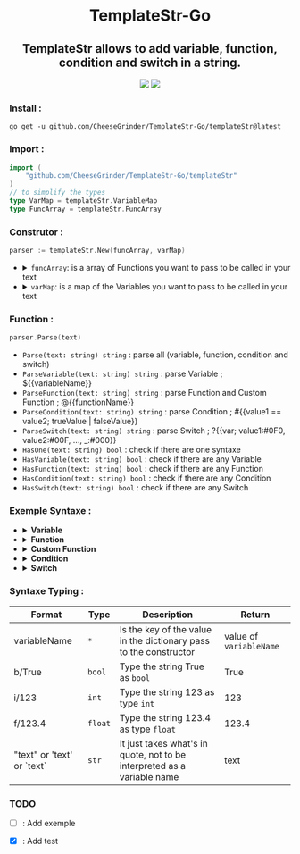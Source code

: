 
<div align="center">
    <h1>TemplateStr-Go</h1>
    <h2>TemplateStr allows to add variable, function, condition and switch in a string.</h2>
    <img src="https://img.shields.io/static/v1?label=Go&message=1.11%5E&color=22CFFA&style=flat-square&logo=Go&logoColor=00ADD8"/>
    <a href="https://github.com/CheeseGrinder/TemplateStr-Go/actions/workflows/python-app.yml">
        <img src="https://img.shields.io/github/workflow/status/CheeseGrinder/TemplateStr-Go/Go Test?label=Test&style=flat-square"/>
    </a>
</div>

### Install :
```
go get -u github.com/CheeseGrinder/TemplateStr-Go/templateStr@latest
```

### Import :

```go
import (
    "github.com/CheeseGrinder/TemplateStr-Go/templateStr"
)
// to simplify the types
type VarMap = templateStr.VariableMap
type FuncArray = templateStr.FuncArray
```

### Construtor :

```go
parser := templateStr.New(funcArray, varMap)
```

<ul>
<li>
<details>
<summary><code>funcArray</code>: is a array of Functions you want to pass to be called in your text</summary><br>

```go
var funcArray FuncArray = FuncArray{meCustomFunc, otherCustomFunc}
```

</details>
</li>

<li>
<details>
<summary><code>varMap</code>: is a map of the Variables you want to pass to be called in your text</summary><br>

```go
var varMap VarMap = VarMap{
    "Build": "Succes",
    "var": "int",
    "str": "Jame",
    "int": 32,
    "float": 4.2,
    "bool": true,
    "lower": "azerty",
    "upper": "AZERTY",
    "swap": "AzErTy",
    "Map": VarMap{
        "value": "Map in Map",
    },
    "MasterMap": VarMap{
        "SecondMap": VarMap{
            "value": "Map in Map in Map",
        },
    },
}
```

</details>
</li>
</ul>

### Function :

```go
parser.Parse(text)
```

- `Parse(text: string) string` : parse all (variable, function, condition and switch)
- `ParseVariable(text: string) string` : parse Variable ; ${{variableName}}
- `ParseFunction(text: string) string` : parse Function and Custom Function ; @{{functionName}}
- `ParseCondition(text: string) string` : parse Condition ; #{{value1 == value2; trueValue | falseValue}}
- `ParseSwitch(text: string) string` : parse Switch ; ?{{var; value1:#0F0, value2:#00F, ..., _:#000}}
- `HasOne(text: string) bool` : check if there are one syntaxe
- `HasVariable(text: string) bool` : check if there are any Variable
- `HasFunction(text: string) bool` : check if there are any Function
- `HasCondition(text: string) bool` : check if there are any Condition
- `HasSwitch(text: string) bool` : check if there are any Switch

### Exemple Syntaxe :

<ul>
<li>
<details>
<summary><strong>Variable</strong></summary>
</br>

The syntax of the Variables is like if :
- `${{variable}}`
- `${{Map.value}}`
- `${{MasterMap.SecondMap.value. ...}}`

if the value does not exist then `None` is return

<!-- V Be careful, it's not a "go" code, it's just to have some colour in the rendering -->
```go
name = "Jame"

"name is ${{name}}" => parse => "name is Jame"
```

</details>
</li>

<li>
<details>
<summary><strong>Function</strong></summary>
</br>

The syntax of the Function is like if : `@{{function; parameter}}` or `@{{function}}`

internal function list :

- `@{{uppercase; variableName}}`
- `@{{uppercaseFirst; variableName}}`
- `@{{lowercase; variableName}}`
- `@{{swapcase; variableName}}`
- `@{{time}}`
- `@{{date}}`
- `@{{dateTime}}`

<!-- V Be careful, it's not a "go" code, it's just to have some colour in the rendering -->
```go
name = "jame"

"name is @{{uppercase; name}}" => parse => "name is JAME"
```

</details>
</li>

<li>
<details>
<summary><strong>Custom Function</strong></summary>
</br>

The syntax of the Custom Function is like if : `@{{customFunction; param1 param2 ...}}` or `@{{customFunction}}`

`Syntaxe Typing` can be used at the parameter level of custom functions

For developers :
- Parameters to be passed in a `list/vec/array`
- The custom function must necessarily return a `str/string`

</details>
</li>

<li>
<details>
<summary><strong>Condition</strong></summary>
</br>

The syntax of the Condition is like if :
- `#{{value1 == value2; trueValue | falseValue}}`

comparator:
- `==`
- `!=`
- `<=` *
- `<` *
- `>=` *
- `>` *

<details>
<summary>* for this comparator the type <code>string</code> and <code>bool</code> are modified :</summary>

- `string` it's the number of characters that is compared ('text' = 4)
- `bool` it's the value in int that is compared (True = 1)

</details></br>

`value1` is compared with `value2`

`Syntaxe Typing` can be used at `value1` and `value2` level

<!-- V Be careful, it's not a "go" code, it's just to have some colour in the rendering -->
```go
name = "Jame"

"Jame is equal to James ? #{{name == 'James'; Yes | No}}" => parse => "Jame is equal to James ? No"
```

</details>
</li>

<li>
<details>
<summary><strong>Switch</strong></summary>
</br>

The syntax of the Switch is like if : 
- `?{{variableName; value1:#0F0, value2:#00F, ..., _:#000}}`
- `?{{type/variableName; value1:#0F0, value2:#00F, ..., _:#000}}`

The value of `variableName` is compared with all the `values*`,
if a `values*` is equal to the value of `variableName` then the value after the ":" will be returned

you can specify the type of `variableName`, but don't use `Syntaxe Typing`.
If the type is specified then all `values*` will be typed with the same type.

syntaxe for specify type `variableName` :
- `str`
- `int`
- `float`

<!-- V Be careful, it's not a "go" code, it's just to have some colour in the rendering -->
```go
name = "Jame"
yearsOld = 36

"how old is Jame ? ?{{name; Jame:42 years old, William:36 years old, _:I don't know}}" => parse => "how old is Jame ? 42 years old"
"who at 36 years old ? ?{{int/yearsOld; 42:Jame !, 36:William !, _:I don't know}}" => parse => "who at 42 years old ? William !"
```

</details>
</li>
</ul>

### Syntaxe Typing :

| Format                       | Type    | Description                                                             | Return                 |
|------------------------------|---------|-------------------------------------------------------------------------|------------------------|
| variableName                 | `*`     | Is the key of the value in the dictionary pass to the constructor       | value of `variableName`|
| b/True                       | `bool`  | Type the string True as `bool`                                          | True                   |
| i/123                        | `int`   | Type the string 123 as type `int`                                       | 123                    |
| f/123.4                      | `float` | Type the string 123.4 as type `float`                                   | 123.4                  |
| "text" or 'text' or \`text\` | `str`   | It just takes what's in quote, not to be interpreted as a variable name | text                   |

### TODO

- [ ] : Add exemple
- [x] : Add test

 
